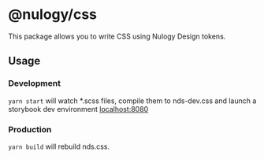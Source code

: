 # @nulogy/css
This package allows you to write CSS using Nulogy Design tokens. 

## Usage 

### Development
`yarn start` will watch *.scss files, compile them to nds-dev.css and launch a storybook dev environment [localhost:8080](http://localhost:8080) 

### Production
`yarn build` will rebuild nds.css. 
